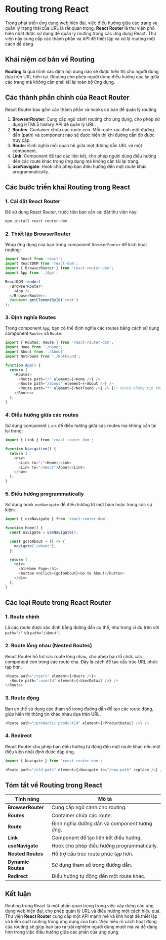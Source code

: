 # Routing trong React

Trong phát triển ứng dụng web hiện đại, việc điều hướng giữa các trang và quản lý trạng thái của URL là rất quan trọng.
**React Router** là thư viện phổ biến nhất được sử dụng để quản lý routing trong các ứng dụng React. Thư viện này cung
cấp các thành phần và API để thiết lập và xử lý routing một cách dễ dàng.

## Khái niệm cơ bản về Routing

**Routing** là quá trình xác định nội dung nào sẽ được hiển thị cho người dùng dựa trên URL hiện tại. Routing cho phép
người dùng điều hướng qua lại giữa các trang mà không cần phải tải lại toàn bộ ứng dụng.

## Các thành phần chính của React Router

React Router bao gồm các thành phần và hooks cơ bản để quản lý routing:

1. **BrowserRouter**: Cung cấp ngữ cảnh routing cho ứng dụng, cho phép sử dụng HTML5 history API để quản lý URL.
2. **Routes**: Container chứa các route con. Mỗi route xác định một đường dẫn (path) và component nào sẽ được hiển thị
   khi đường dẫn đó được truy cập.
3. **Route**: Định nghĩa mối quan hệ giữa một đường dẫn URL và một component.
4. **Link**: Component để tạo các liên kết, cho phép người dùng điều hướng đến các route khác trong ứng dụng mà không
   cần tải lại trang.
5. **useNavigate**: Hook cho phép bạn điều hướng đến một route khác programmatically.

## Các bước triển khai Routing trong React

### 1. Cài đặt React Router

Để sử dụng React Router, trước tiên bạn cần cài đặt thư viện này:

```bash
npm install react-router-dom
```

### 2. Thiết lập BrowserRouter

Wrap ứng dụng của bạn trong component `BrowserRouter` để kích hoạt routing:

```javascript
import React from 'react';
import ReactDOM from 'react-dom';
import { BrowserRouter } from 'react-router-dom';
import App from './App';

ReactDOM.render(
  <BrowserRouter>
    <App />
  </BrowserRouter>,
  document.getElementById('root')
);
```

### 3. Định nghĩa Routes

Trong component `App`, bạn có thể định nghĩa các routes bằng cách sử dụng component `Routes` và `Route`:

```javascript
import { Routes, Route } from 'react-router-dom';
import Home from './Home';
import About from './About';
import NotFound from './NotFound';

function App() {
  return (
    <Routes>
      <Route path="/" element={<Home />} />
      <Route path="/about" element={<About />} />
      <Route path="*" element={<NotFound />} /> {/* Route không tìm thấy */}
    </Routes>
  );
}
```

### 4. Điều hướng giữa các routes

Sử dụng component `Link` để điều hướng giữa các routes mà không cần tải lại trang:

```javascript
import { Link } from 'react-router-dom';

function Navigation() {
  return (
    <nav>
      <Link to="/">Home</Link>
      <Link to="/about">About</Link>
    </nav>
  );
}
```

### 5. Điều hướng programmatically

Sử dụng hook `useNavigate` để điều hướng từ một hàm hoặc trong các sự kiện:

```javascript
import { useNavigate } from 'react-router-dom';

function Home() {
  const navigate = useNavigate();

  const goToAbout = () => {
    navigate('/about');
  };

  return (
    <div>
      <h1>Home Page</h1>
      <button onClick={goToAbout}>Go to About</button>
    </div>
  );
}
```

## Các loại Route trong React Router

### 1. Route chính

Là các route được xác định bằng đường dẫn cụ thể, như trong ví dụ trên với `path="/"` và `path="/about"`.

### 2. Route lồng nhau (Nested Routes)

React Router hỗ trợ các route lồng nhau, cho phép bạn tổ chức các component con trong các route cha. Đây là cách để tạo
cấu trúc URL phức tạp hơn.

```javascript
<Route path="/users" element={<Users />}>
  <Route path=":userId" element={<UserDetail />} />
</Route>
```

### 3. Route động

Bạn có thể sử dụng các tham số trong đường dẫn để tạo các route động, giúp hiển thị thông tin khác nhau dựa trên URL.

```javascript
<Route path="/products/:productId" element={<ProductDetail />} />
```

### 4. Redirect

React Router cho phép bạn điều hướng tự động đến một route khác nếu một điều kiện nhất định được đáp ứng.

```javascript
import { Navigate } from 'react-router-dom';

<Route path="/old-path" element={<Navigate to="/new-path" replace />} />;
```

## Tóm tắt về Routing trong React

| Tính năng          | Mô tả                                        |
|--------------------|----------------------------------------------|
| **BrowserRouter**  | Cung cấp ngữ cảnh cho routing.               |
| **Routes**         | Container chứa các route.                    |
| **Route**          | Định nghĩa đường dẫn và component tương ứng. |
| **Link**           | Component để tạo liên kết điều hướng.        |
| **useNavigate**    | Hook cho phép điều hướng programmatically.   |
| **Nested Routes**  | Hỗ trợ cấu trúc route phức tạp hơn.          |
| **Dynamic Routes** | Sử dụng tham số trong đường dẫn.             |
| **Redirect**       | Điều hướng tự động đến một route khác.       |

## Kết luận

Routing trong React là một phần quan trọng trong việc xây dựng các ứng dụng web hiện đại, cho phép quản lý URL và điều
hướng một cách hiệu quả. Thư viện **React Router** cung cấp một API mạnh mẽ và linh hoạt để thiết lập và kiểm soát
routing trong ứng dụng của bạn. Việc hiểu rõ cách hoạt động của routing sẽ giúp bạn tạo ra trải nghiệm người dùng mượt
mà và dễ dàng hơn trong việc điều hướng giữa các phần của ứng dụng.
